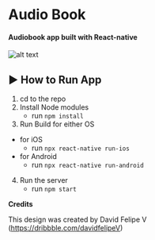 # Audio Book

#### Audiobook app built with React-native

![alt text](https://github.com/lilpolymath/audio-book/blob/master/audiobook.png?raw=true)

## :arrow_forward: How to Run App

1. cd to the repo
2. Install Node modules
   - run `npm install`
3. Run Build for either OS

- for iOS
  - run `npx react-native run-ios`
- for Android
  - run `npx react-native run-android`

4. Run the server
   - run `npm start`

**Credits**

This design was created by David Felipe V (https://dribbble.com/davidfelipeV)
